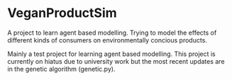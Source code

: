 # VeganProductSim
A project to learn agent based modelling. Trying to model the effects of different kinds of consumers on environmentally concious products.

Mainly a test project for learning agent based modelling. This project is currently on hiatus due to university work but the most recent updates are in the genetic algorithm (genetic.py).
